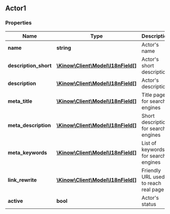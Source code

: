 ## Actor1

### Properties
Name | Type | Description | Notes
------------ | ------------- | ------------- | -------------
**name** | **string** | Actor&#39;s name | 
**description_short** | [**\Kinow\Client\Model\I18nField[]**](#I18nField) | Actor&#39;s short description | [optional] 
**description** | [**\Kinow\Client\Model\I18nField[]**](#I18nField) | Actor&#39;s description | [optional] 
**meta_title** | [**\Kinow\Client\Model\I18nField[]**](#I18nField) | Title page for search engines | [optional] 
**meta_description** | [**\Kinow\Client\Model\I18nField[]**](#I18nField) | Short description for search engines | [optional] 
**meta_keywords** | [**\Kinow\Client\Model\I18nField[]**](#I18nField) | List of keywords for search engines | [optional] 
**link_rewrite** | [**\Kinow\Client\Model\I18nField[]**](#I18nField) | Friendly URL used to reach real page | [optional] 
**active** | **bool** | Actor&#39;s status | [optional] 


